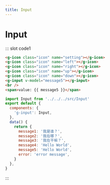 ```yaml
---
title: Input
---
```


# Input

::: slot code1

```html
<g-icon class="icon" name="setting"></g-icon>
<g-icon class="icon" name="left"></g-icon>
<g-icon class="icon" name="right"></g-icon>
<g-icon class="icon" name="up"></g-icon>
<g-icon class="icon" name="down"></g-icon>
<g-input v-model="message5"></g-input>
<br />
<span>value: {{ message5 }}</span>
```

```js
import Input from '../../../src/Input'
export default {
  components: {
    'g-input': Input,
  },
  data() {
    return {
      message1: '我是谁？',
      message2: '我在哪？',
      message3: '我在干嘛？',
      message4: 'Hello World',
      message5: 'Hello World',
      error: 'error message',
    }
  },
}
```

:::

<ClientOnly>
  <input-demo></input-demo>
</ClientOnly>
